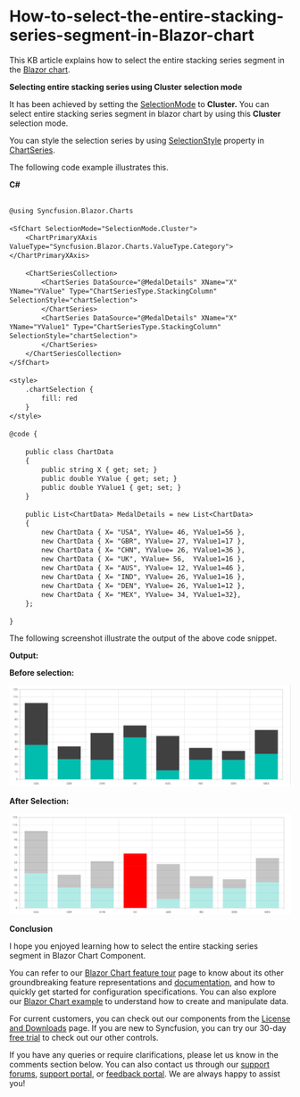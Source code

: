 # How-to-select-the-entire-stacking-series-segment-in-Blazor-chart 

This KB article explains how to select the entire stacking series segment in the [Blazor chart](https://www.syncfusion.com/blazor-components/blazor-charts).

**Selecting entire stacking series using Cluster selection mode**

It has been achieved by setting the [SelectionMode](https://help.syncfusion.com/cr/blazor/Syncfusion.Blazor.Charts.SfChart.html#Syncfusion_Blazor_Charts_SfChart_SelectionMode) to **Cluster.** You can select entire stacking series segment in blazor chart by using this **Cluster** selection mode.

You can style the selection series by using [SelectionStyle](https://help.syncfusion.com/cr/blazor/Syncfusion.Blazor.Charts.ChartSeries.html#Syncfusion_Blazor_Charts_ChartSeries_SelectionStyle) property in [ChartSeries](https://help.syncfusion.com/cr/blazor/Syncfusion.Blazor.Charts.ChartSeries.html#Syncfusion_Blazor_Charts_ChartSeries__ctor).

The following code example illustrates this.

**C#**

```cshtml

@using Syncfusion.Blazor.Charts

<SfChart SelectionMode="SelectionMode.Cluster">
    <ChartPrimaryXAxis ValueType="Syncfusion.Blazor.Charts.ValueType.Category"></ChartPrimaryXAxis>
    
    <ChartSeriesCollection>
        <ChartSeries DataSource="@MedalDetails" XName="X" YName="YValue" Type="ChartSeriesType.StackingColumn" SelectionStyle="chartSelection">
        </ChartSeries>
        <ChartSeries DataSource="@MedalDetails" XName="X" YName="YValue1" Type="ChartSeriesType.StackingColumn" SelectionStyle="chartSelection">
        </ChartSeries>
    </ChartSeriesCollection>
</SfChart>

<style>
    .chartSelection {
        fill: red
    }     
</style>

@code {

    public class ChartData
    {
        public string X { get; set; }
        public double YValue { get; set; }
        public double YValue1 { get; set; }
    }

    public List<ChartData> MedalDetails = new List<ChartData>
    {
        new ChartData { X= "USA", YValue= 46, YValue1=56 },
        new ChartData { X= "GBR", YValue= 27, YValue1=17 },
        new ChartData { X= "CHN", YValue= 26, YValue1=36 },
        new ChartData { X= "UK", YValue= 56,  YValue1=16 },
        new ChartData { X= "AUS", YValue= 12, YValue1=46 },
        new ChartData { X= "IND", YValue= 26, YValue1=16 },
        new ChartData { X= "DEN", YValue= 26, YValue1=12 },
        new ChartData { X= "MEX", YValue= 34, YValue1=32},
    };
    
}

```

The following screenshot illustrate the output of the above code snippet.

**Output:**

**Before selection:**

![](/before-selection.png)

**After Selection:**

![](/after-selection.png)

**Conclusion**

I hope you enjoyed learning how to select the entire stacking series segment in Blazor Chart Component.

You can refer to our [Blazor Chart feature tour](https://www.syncfusion.com/blazor-components/blazor-charts) page to know about its other groundbreaking feature representations and [documentation](https://blazor.syncfusion.com/documentation/chart/getting-started), and how to quickly get started for configuration specifications. You can also explore our [Blazor Chart example](https://blazor.syncfusion.com/demos/chart/line?theme=bootstrap5) to understand how to create and manipulate data.

For current customers, you can check out our components from the [License and Downloads](https://www.syncfusion.com/sales/teamlicense) page. If you are new to Syncfusion, you can try our 30-day [free trial](https://www.syncfusion.com/downloads/blazor) to check out our other controls.

If you have any queries or require clarifications, please let us know in the comments section below. You can also contact us through our [support forums](https://www.syncfusion.com/forums), [support portal](https://support.syncfusion.com/create), or [feedback portal](https://www.syncfusion.com/feedback/blazor-components?control=charts). We are always happy to assist you!

